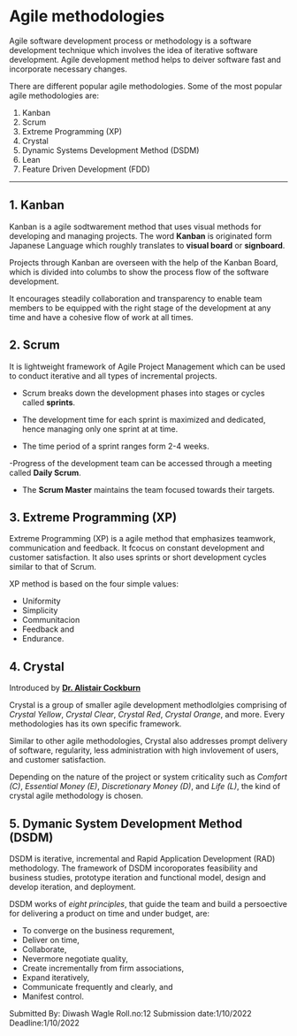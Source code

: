 # **Agile methodologies**

Agile software development process or methodology is a software development technique which involves the idea of iterative software development.
Agile development method helps to deiver software fast and incorporate necessary changes.

There are different popular agile methodologies. Some of the most popular agile methodologies are:

1. Kanban
2. Scrum
3. Extreme Programming (XP)
4. Crystal
5. Dynamic Systems Development Method (DSDM)
6. Lean
7. Feature Driven Development (FDD)

---

## **1. Kanban**

Kanban is a agile sodtwarement method that uses visual methods for developing and managing projects. The word **Kanban**  is originated form Japanese Language which roughly translates to **visual board** or **signboard**.

Projects through Kanban are overseen with the help of the Kanban Board, which is divided into columbs to show the process flow of the software development.

It encourages steadily collaboration and transparency to enable team members to be equipped with the right stage of the development at any time and have a cohesive flow of work at all times.

## **2. Scrum**

It is lightweight framework of Agile Project Management which can be used to conduct iterative and all types of incremental projects.

- Scrum breaks down the development phases into stages or cycles called **sprints**.

- The development time for each sprint is maximized and dedicated, hence managing only one sprint at at time.

- The time period of a sprint ranges form 2-4 weeks.

-Progress of the development team can be accessed through a meeting called **Daily Scrum**.

- The **Scrum Master** maintains the team focused towards their targets.

## **3. Extreme Programming (XP)**

Extreme Programming (XP) is a agile method that emphasizes teamwork, communication and feedback. It fcocus on constant development and customer satisfaction. It also uses sprints or short development cycles similar to that of Scrum.

XP method is based on the four simple values:

- Uniformity
- Simplicity
- Communitacion
- Feedback and
- Endurance.

## **4. Crystal**

Introduced by [**Dr. Alistair Cockburn**](https://alistair.cockburn.us)

Crystal is a group of smaller agile development methodlolgies comprising of *Crystal Yellow*, *Crystal Clear*, *Crystal Red*, *Crystal Orange*, and more. Every methodologies has its own specific framework.

Similar to other agile methodologies, Crystal also addresses prompt delivery of software, regularity, less administration with high invlovement of users, and customer satisfaction.

Depending on the nature of the project or system criticality such as *Comfort (C)*, *Essential Money (E)*, *Discretionary Money (D)*, and *Life (L)*, the kind of crystal agile methodology is chosen.

## **5. Dymanic System Development Method (DSDM)**

DSDM is iterative, incremental and Rapid Application Development (RAD) methodology. The framework of DSDM incoroporates feasibility and business studies, prototype iteration and functional model, design and develop iteration, and deployment.

DSDM works of *eight principles*, that guide the team and build a persoective for delivering a product on time and under budget, are:

- To converge on the business requrement,
- Deliver on time,
- Collaborate,
- Nevermore negotiate quality,
- Create incrementally from firm associations,
- Expand iteratively,
- Communicate frequently and clearly, and
- Manifest control.

Submitted By:
Diwash Wagle
Roll.no:12
Submission date:1/10/2022
Deadline:1/10/2022
